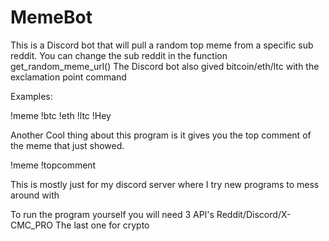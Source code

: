 # MemeBot

This is a Discord bot that will pull a random top meme from a specific sub reddit. You can change the sub reddit in the function get_random_meme_url()
The Discord bot also gived bitcoin/eth/ltc with the exclamation point command

Examples:

!meme
!btc
!eth
!ltc
!Hey

Another Cool thing about this program is it gives you the top comment of the meme that just showed.

!meme
!topcomment


This is mostly just for my discord server where I try new programs to mess around with

To run the program yourself you will need 3 API's Reddit/Discord/X-CMC_PRO The last one for crypto
